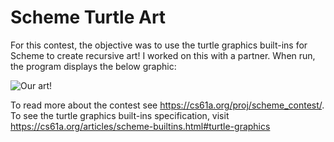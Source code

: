 # Scheme Turtle Art
For this contest, the objective was to use the turtle graphics built-ins for Scheme to create recursive art! I worked on this with a partner. When run, the program displays the below graphic: 

![Our art!](https://i.imgur.com/9k4L83J.png)

To read more about the contest see https://cs61a.org/proj/scheme_contest/. To see the turtle graphics built-ins specification, visit https://cs61a.org/articles/scheme-builtins.html#turtle-graphics
